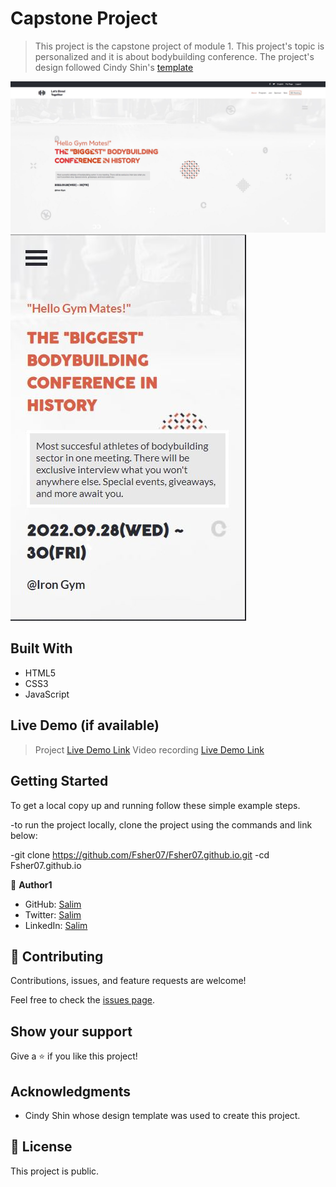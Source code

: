 
# Capstone Project

> This project is the capstone project of module 1.
> This project's topic is personalized and it is about bodybuilding conference.
> The project's design followed Cindy Shin's [template](https://www.behance.net/gallery/29845175/CC-Global-Summit-2015)

![Desktop Version](images/Desktopscreen.jpg)
![Mobile Version](images/mobilescreen.jpg)

## Built With

- HTML5
- CSS3
- JavaScript

## Live Demo (if available)

> Project [Live Demo Link](https://fsher07.github.io/Html-Css-JavaScript-CapstoneProject/)
> Video recording [Live Demo Link](https://www.loom.com/share/865567aa244145afbc24b5f67de12032)

## Getting Started

To get a local copy up and running follow these simple example steps.

-to run the project locally, clone the project using the commands and link below:

-git clone https://github.com/Fsher07/Fsher07.github.io.git
-cd Fsher07.github.io

👤 **Author1**

- GitHub: [Salim](https://github.com/Fsher07)
- Twitter: [Salim](https://twitter.com/furkansalimhdr1)
- LinkedIn: [Salim](https://www.linkedin.com/in/furkan-salim-h%C4%B1d%C4%B1r-3441ab1b2/)

## 🤝 Contributing

Contributions, issues, and feature requests are welcome!

Feel free to check the [issues page](https://github.com/Fsher07/Html-Css-JavaScript-CapstoneProject/issues).

## Show your support

Give a ⭐️ if you like this project!

## Acknowledgments

- Cindy Shin whose design template was used to create this project.

## 📝 License

This project is public.
